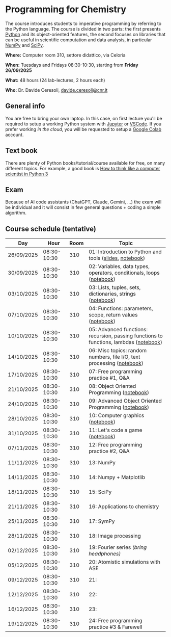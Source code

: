 # Programming for Chemistry
The course introduces students to imperative programming by referring to the Python language.
The course is divided in two parts: the first presents [Python](https://www.python.org) and its object-oriented features,
the second focuses on libraries that can be useful in scientific computation and data analysis,
in particular [NumPy](https://numpy.org) and [SciPy](https://scipy.org).

**Where:** Computer room 310, settore didattico, via Celoria

**When:**  Tuesdays and Fridays 08:30-10:30, starting from **Friday 26/09/2025**

**What:**  48 hours (24 lab-lectures, 2 hours each)

**Who:**   Dr. Davide Ceresoli, [davide.ceresoli@cnr.it](mailto:davide.ceresoli@cnr.it)

## General info
You are free to bring your own laptop. In this case, on first lecture you'll be required to setup
a working Python system with [Jupyter](https://jupyter.org) or [VSCode](https://code.visualstudio.com).
If you prefer working *in the cloud*, you will be requested to setup a [Google Colab](https://colab.research.google.com/) account.

## Text book
There are plenty of Python books/tutorial/course available for free, on many different topics.
For example, a good book is [How to think like a computer scientist in Python 3](https://openbookproject.net/thinkcs/python/english3e/)

## Exam
Because of AI code assistants (ChatGPT, Claude, Gemini, ...) the exam will be individual and it will
consist in few general questions + coding a simple algorithm.

## Course schedule (tentative)

| Day  | Hour  | Room  | Topic  |
|---|---|---|---|
| 26/09/2025  | 08:30-10:30  | 310  | 01: Introduction to Python and tools ([slides](https://raw.githubusercontent.com/dceresoli/2025-Programming/main/lec01-slides/lec01-slides.pdf), [notebook](lec01.zip)) |
| 30/09/2025  | 08:30-10:30  | 310  | 02: Variables, data types, operators, conditionals, loops ([notebook](lec02.zip)) |
| 03/10/2025  | 08:30-10:30  | 310  | 03: Lists, tuples, sets, dictionaries, strings ([notebook](lec03.zip)) |
| 07/10/2025  | 08:30-10:30  | 310  | 04: Functions: parameters, scope, return values ([notebook](lec04.zip)) |
| 10/10/2025  | 08:30-10:30  | 310  | 05: Advanced functions: recursion, passing functions to functions, lambdas ([notebook](lec05.zip)) |
| 14/10/2025  | 08:30-10:30  | 310  | 06: Misc topics: random numbers, file I/O, text processing ([notebook](lec06.zip)) |
| 17/10/2025  | 08:30-10:30  | 310  | 07: Free programming practice #1, Q&A  |
| 21/10/2025  | 08:30-10:30  | 310  | 08: Object Oriented Programming ([notebook](lec08.zip)) |
| 24/10/2025  | 08:30-10:30  | 310  | 09: Advanced Object Oriented Programming ([notebook](lec09.zip)) |
| 28/10/2025  | 08:30-10:30  | 310  | 10: Computer graphics ([notebook](lec10.zip)) |
| 31/10/2025  | 08:30-10:30  | 310  | 11: Let's code a game ([notebook](lec11.zip)) |
| 07/11/2025  | 08:30-10:30  | 310  | 12: Free programming practice #2, Q&A  |
| 11/11/2025  | 08:30-10:30  | 310  | 13: NumPy  |
| 14/11/2025  | 08:30-10:30  | 310  | 14: Numpy + Matplotlib  |
| 18/11/2025  | 08:30-10:30  | 310  | 15: SciPy  |
| 21/11/2025  | 08:30-10:30  | 310  | 16: Applications to chemistry  |
| 25/11/2025  | 08:30-10:30  | 310  | 17: SymPy  |
| 28/11/2025  | 08:30-10:30  | 310  | 18: Image processing  |
| 02/12/2025  | 08:30-10:30  | 310  | 19: Fourier series *(bring headphones)*  |
| 05/12/2025  | 08:30-10:30  | 310  | 20: Atomistic simulations with ASE  |
| 09/12/2025  | 08:30-10:30  | 310  | 21:  |
| 12/12/2025  | 08:30-10:30  | 310  | 22:  |
| 16/12/2025  | 08:30-10:30  | 310  | 23:  |
| 19/12/2025  | 08:30-10:30  | 310  | 24: Free programming practice #3 & Farewell |


